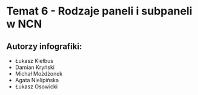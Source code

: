 # Temat 6 - Rodzaje paneli i subpaneli w NCN
## Autorzy infografiki:
* Łukasz Kiełbus
* Damian Kryński
* Michał Możdżonek
* Agata Nielipińska
* Łukasz Osowicki
